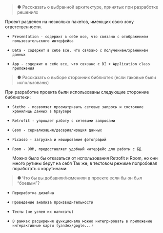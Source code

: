 > ● Рассказать о выбранной архитектуре, принятых при разработке решениях 

Проект разделен на несколько пакетов, имеющих свою зону ответственности.
*     Presentation - содержит в себе все, что связано с отображением пользовательского интерфейса
*     Data - содержит в себе все, что связано с получением/хранением данных
*     App - содержит в себе все, что связано с DI + Application class приложения



> ● Рассказать о выборе сторонних библиотек (если таковые были использованы) 

При разработке проекта были использованы следующие сторонние библиотеки:
*     Stetho - позволяет просматривать сетевые запросы и состояние хранилищь данных в браузере
*     Retrofit - упрощает работу с сетевыми запросами
*     Gson - сериализация/десериализация данных
*     Picasso - загрузка и кеширование фотографий
*     Room - ORM, предоставляет удобный интерфейс для работы с БД

    Можно было бы отказаться от использования Retrofit и Room, но они много рутины берут на себя 
    Так же, в тестовом режиме попробовал поработать с корутинами

    

> ● Что бы вы добавили/изменили в проекте если бы он был “боевым”? 

*     Переработка дизайна
*     Проведение анализа производительности
*     Тесты (не успел их написать)
*     В рамках расширения функционала можно интегрировать в приложение интерактивные карты (yandex/gogle...)


